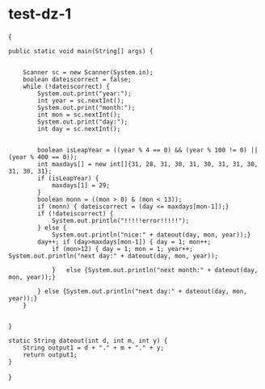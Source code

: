 # test-dz-1

{

    public static void main(String[] args) {


        Scanner sc = new Scanner(System.in);
        boolean dateiscorrect = false;
        while (!dateiscorrect) {
            System.out.print("year:");
            int year = sc.nextInt();
            System.out.print("month:");
            int mon = sc.nextInt();
            System.out.print("day:");
            int day = sc.nextInt();


            boolean isLeapYear = ((year % 4 == 0) && (year % 100 != 0) || (year % 400 == 0));
            int maxdays[] = new int[]{31, 28, 31, 30, 31, 30, 31, 31, 30, 31, 30, 31};
            if (isLeapYear) {
                maxdays[1] = 29;
            }
            boolean monn = ((mon > 0) & (mon < 13));
            if (monn) { dateiscorrect = (day <= maxdays[mon-1]);}
            if (!dateiscorrect) {
                System.out.println("!!!!!error!!!!!");
            } else {
                System.out.println("nice:" + dateout(day, mon, year));}
            day++; if (day>maxdays[mon-1]) { day = 1; mon++;
                if (mon>12) { day = 1; mon = 1; year++; System.out.println("next day:" + dateout(day, mon, year));

                }   else {System.out.println("next month:" + dateout(day, mon, year));}

            } else {System.out.println("next day:" + dateout(day, mon, year));}
        }


    }

    static String dateout(int d, int m, int y) {
        String output1 = d + "." + m + "." + y;
        return output1;
    }

}
